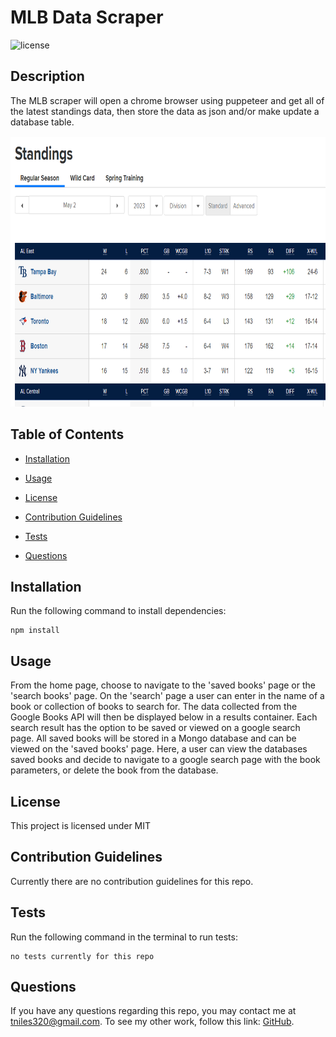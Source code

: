 # MLB Data Scraper

![license](https://img.shields.io/badge/License-MIT-orange)

## Description

The MLB scraper will open a chrome browser using puppeteer and get all of the latest standings data, then store the data as json and/or make update a database table.

<!-- ![standings page screenshot](assets/images/standings_page_zoom.png) -->
<img src="assets/images/standings_page_zoom.png"  width="757" height="433">

## Table of Contents 

* [Installation](#installation)

* [Usage](#usage)

* [License](#license)

* [Contribution Guidelines](#contribution-guidelines)

* [Tests](#tests)

* [Questions](#questions)

## Installation

Run the following command to install dependencies:

```
npm install
```

## Usage

From the home page, choose to navigate to the 'saved books' page or the 'search books' page. On the 'search' page a user can enter in the name of a book or collection of books to search for. The data collected from the Google Books API will then be displayed below in a results container. Each search result has the option to be saved or viewed on a google search page. All saved books will be stored in a Mongo database and can be viewed on the 'saved books' page. Here, a user can view the databases saved books and decide to navigate to a google search page with the book parameters, or delete the book from the database.

## License

This project is licensed under MIT

## Contribution Guidelines

Currently there are no contribution guidelines for this repo.

## Tests

Run the following command in the terminal to run tests:

```
no tests currently for this repo
```

## Questions

If you have any questions regarding this repo, you may contact me at tniles320@gmail.com. To see my other work, follow this link: [GitHub](https://github.com/tniles320/).